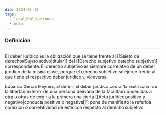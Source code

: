 ```yaml
---
dia: 2024-01-18
tags:
  - legal/Obligaciones
  - nota
---
```

### Definición
---
El deber jurídico es la obligación que se tiene frente al [[Sujeto de derecho#Sujeto activo|titular]] del [[Derecho subjetivo|derecho subjetivo]] correspondiente. El derecho subjetivo es siempre correlativo de un deber jurídico de la misma clase, porque el derecho subjetivo se ejerce frente al que tiene el respectivo deber jurídico y, viceversa

Eduardo García Maynez, al definir el deber jurídico como "la restricción de la libertad exterior de una persona derivada de la facultad concedidas a otra u otras de exigir a la primera una cierta [[Acto jurídico positivo y negativo|conducta positiva o negativa]]", pone de manifiesto la referida conexión o correlatividad de éste con respecto al derecho subjetivo